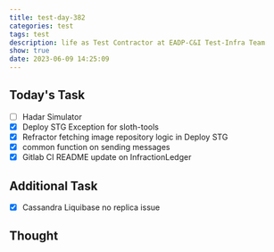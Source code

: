 ```yaml
---
title: test-day-382
categories: test
tags: test
description: life as Test Contractor at EADP-C&I Test-Infra Team
show: true
date: 2023-06-09 14:25:09
---
```

## Today's Task

- [ ] Hadar Simulator
- [x] Deploy STG Exception for sloth-tools
- [x] Refractor fetching image repository logic in Deploy STG
- [x] common function on sending messages
- [x] Gitlab CI README update on InfractionLedger

## Additional Task

- [x] Cassandra Liquibase no replica issue

## Thought
